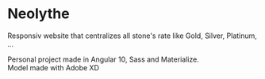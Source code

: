 # Neolythe

Responsiv website that centralizes all stone's rate like Gold, Silver, Platinum, ...

Personal project made in Angular 10, Sass and Materialize.   
Model made with Adobe XD